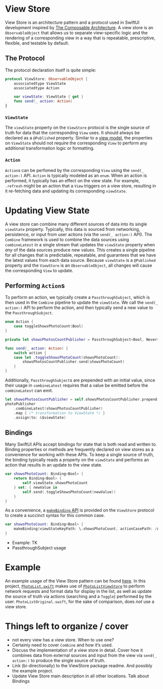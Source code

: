 # View Store

View Store is an architecture pattern and a protocol used in SwiftUI development inspired by [The Composable Architecture](https://github.com/pointfreeco/swift-composable-architecture). A view store is an `ObservableObject` that allows us to separate view-specific logic and the rendering of a corresponding view in a way that is repeatable, prescriptive, flexible, and testable by default.

## The Protocol

The protocol declaration itself is quite simple:

```swift
protocol ViewStore: ObservableObject {
    associatedtype ViewState
    associatedtype Action

    var viewState: ViewState { get }
    func send(_ action: Action)
}
```

### `ViewState`

The `viewState` property on the `ViewStore` protocol is the single source of truth for data that the corresponding `View` uses. It should always be declared as a `@Published` property. Similar to a [view model](https://github.com/Lickability/swift-best-practices/blob/main/ViewModel.md), the properties on `ViewState` should not require the corresponding `View` to perform any additional transformation logic or formatting.

### `Action`

`Action`s can be perfomed by the corresponding `View` using the `send(_ action:)` API. `Action` is typically modeled as an `enum`. When an action is performed, it typically has an effect on the view state. For example, `.refresh` might be an action that a `View` triggers on a view store, resulting in it re-fetching data and updating its corresponding `viewState`.

# Updating View State

A view store can combine many different sources of data into its single `viewState` property. Typically, this data is sourced from networking, persistence, or input from user actions (via the `send(_ action:)` API). The `Combine` framework is used to combine the data sources using `combineLatest` in a single stream that updates the `viewState` property when _any_ of the data sources produce new values. This creates a single pipeline for all changes that is predictable, repeatable, and guarantees that we have the latest values from each data source. Because `viewState` is a `@Published` property and the `ViewStore` is an `ObservableObject`, all changes will cause the corresponding `View` to update.

## Performing `Action`s

To perform an action, we typically create a `PassthroughSubject`, which is then used in the `Combine` pipeline to update the `viewState`. We call the `send(_ action:)` API to perform the action, and then typically send a new value to the `PassthroughSubject`.

```swift
enum Action {
    case toggleShowsPhotoCount(Bool)
}

private let showsPhotosCountPublisher = PassthroughSubject<Bool, Never>()

func send(_ action: Action) {
    switch action {
    case let .toggleShowsPhotoCount(showsPhotoCount):
        showsPhotosCountPublisher.send(showsPhotoCount)
    }
}
```

Additionally, `PassthroughSubject`s are prepended with an initial value, since their usage in `combineLatest` requires that a value be emitted before the `combineLatest` can emit.

```swift
let showsPhotosCountPublisher = self.showsPhotosCountPublisher.prepend(ViewState.initial.showsPhotoCount)
photoPublisher
    .combineLatest(showsPhotosCountPublisher)
    .map { /* transformation to ViewState */ }
    .assign(to: &$viewState)
```

## Bindings

Many SwiftUI APIs accept bindings for state that is both read and written to. Binding properties or methods are frequently declared on view stores as a convenience for working with these APIs. To keep a single source of truth, the binding typically reads a property on the `viewState` and performs an action that results in an update to the view state.
```swift
var showsPhotoCount: Binding<Bool> {
    return Binding<Bool> {
        self.viewState.showsPhotoCount
    } set: { newValue in
        self.send(.toggleShowsPhotoCount(newValue))
    }
}
```

As a convenience, a [`makeBinding` API](https://github.com/Lickability/ViewStore/blob/main/Sources/ViewStore/ViewStore%2BBindingAdditions.swift) is provided on the `ViewStore` protocol to create a succinct syntax for this common case.

```swift
var showsPhotoCount: Binding<Bool> {
    makeBinding(viewStateKeyPath: \.showsPhotoCount, actionCasePath: /Action.toggleShowsPhotoCount)
}
```

* Example: TK
* PassthroughSubject usage

# Example

An example usage of the View Store pattern can be found [here](https://github.com/Lickability/view-store-lwl). In this project, [`PhotoList.swift`](https://github.com/Lickability/view-store-lwl/blob/main/ViewStoreLWL/Photos/PhotoList.swift) makes use of [`PhotoListViewStore`](https://github.com/Lickability/view-store-lwl/blob/main/ViewStoreLWL/Photos/PhotoListViewStore.swift) to perform network requests and format data for display in the list, as well as update the source of truth via actions (searching and a `Toggle`) performed by the user. `PhotoListOriginal.swift`, for the sake of comparison, does _not_ use a view store.

# Things left to organize / cover
* not every view has a view store. When to use one?
* Certainly need to cover `Combine` and how it’s used.
* Discuss the implementation of a view store in detail. Cover how it combines data from external sources and input from the view via `send(_ action:)` to produce the single source of truth.
* Link (bi-directionally) to the ViewStore package readme. And possibly the example project.
* Update View Store main description in all other locations.
Talk about Bindings
